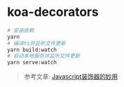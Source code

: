 # koa-decorators

```sh
# 安装依赖
yarn
# 编译ts并监听文件更新
yarn build:watch
# 启动本地服务并监听文件更新
yarn serve:watch
```

> 参考文章: [Javascript装饰器的妙用](https://juejin.cn/post/6844903635168526343)
